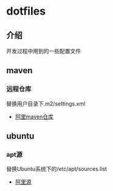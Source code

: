 # dotfiles

## 介绍

开发过程中用到的一些配置文件

## maven

### 远程仓库

替换用户目录下.m2/settings.xml

- [阿里maven仓库](.m2/settings.xml)

## ubuntu

### apt源

替换Ubuntu系统下的/etc/apt/sources.list

- [阿里源](etc/apt/sources.list.ali)

